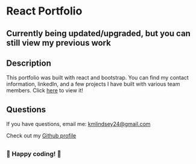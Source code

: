 # React Portfolio

## Currently being updated/upgraded, but you can still view my previous work

## Description

This portfolio was built with react and bootstrap. You can find my contact information, linkedIn, and a few projects I have built with various team members. 
Click [here](https://kfisch2.github.io/my-portfolio/) to view it!

## Questions

If you have questions, email me: <kmlindsey24@gmail.com>

Check out my [Github profile](https://github.com/kfisch2)

##

### :dizzy: Happy coding! :dizzy:
